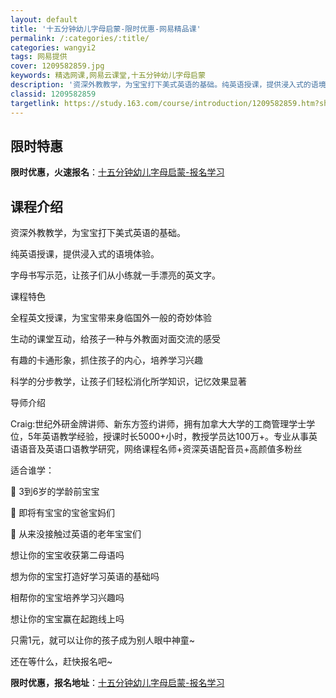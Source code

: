 ```yaml
---
layout: default
title: '十五分钟幼儿字母启蒙-限时优惠-网易精品课'
permalink: /:categories/:title/
categories: wangyi2
tags: 网易提供
cover: 1209582859.jpg
keywords: 精选网课,网易云课堂,十五分钟幼儿字母启蒙
description: '资深外教教学，为宝宝打下美式英语的基础。纯英语授课，提供浸入式的语境体验。字母书写示范，让孩子们从小练就一手漂亮的英文字'
classid: 1209582859
targetlink: https://study.163.com/course/introduction/1209582859.htm?share=1&shareId=1025206652&utm_campaign=share&utm_medium=iphoneShare&utm_source=&utm_u=1025206652
---
```


## 限时特惠

**限时优惠，火速报名**：[十五分钟幼儿字母启蒙-报名学习](https://study.163.com/course/introduction/1209582859.htm?share=1&shareId=1025206652&utm_campaign=share&utm_medium=iphoneShare&utm_source=&utm_u=1025206652)

## 课程介绍

资深外教教学，为宝宝打下美式英语的基础。

纯英语授课，提供浸入式的语境体验。

字母书写示范，让孩子们从小练就一手漂亮的英文字。



课程特色

全程英文授课，为宝宝带来身临国外一般的奇妙体验

生动的课堂互动，给孩子一种与外教面对面交流的感受

有趣的卡通形象，抓住孩子的内心，培养学习兴趣

科学的分步教学，让孩子们轻松消化所学知识，记忆效果显著





导师介绍

Craig:世纪外研金牌讲师、新东方签约讲师，拥有加拿大大学的工商管理学士学位，5年英语教学经验，授课时长5000+小时，教授学员达100万+。专业从事英语语音及英语口语教学研究，网络课程名师+资深英语配音员+高颜值多粉丝



适合谁学：

	3到6岁的学龄前宝宝

	即将有宝宝的宝爸宝妈们

	从来没接触过英语的老年宝宝们







想让你的宝宝收获第二母语吗

想为你的宝宝打造好学习英语的基础吗

相帮你的宝宝培养学习兴趣吗

想让你的宝宝赢在起跑线上吗



只需1元，就可以让你的孩子成为别人眼中神童~

还在等什么，赶快报名吧~

**限时优惠，报名地址**：[十五分钟幼儿字母启蒙-报名学习](https://study.163.com/course/introduction/1209582859.htm?share=1&shareId=1025206652&utm_campaign=share&utm_medium=iphoneShare&utm_source=&utm_u=1025206652)

